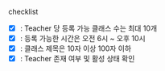 checklist

- [x] : Teacher 당 등록 가능 클래스 수는 최대 10개
- [x] : 등록 가능한 시간은 오전 6시 ~ 오후 10시
- [x] : 클래스 제목은 10자 이상 100자 이하
- [x] : Teacher 존재 여부 및 활성 상태 확인

